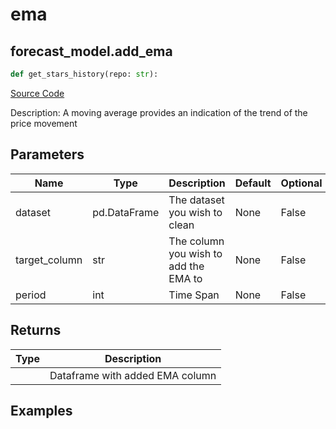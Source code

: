 # ema

## forecast_model.add_ema

```python
def get_stars_history(repo: str):
```
[Source Code](https://github.com/OpenBB-finance/OpenBBTerminal/tree/main/openbb_terminal/forecast/forecast_model.py#L146)

Description: A moving average provides an indication of the trend of the price movement

## Parameters

| Name | Type | Description | Default | Optional |
| ---- | ---- | ----------- | ------- | -------- |
| dataset | pd.DataFrame | The dataset you wish to clean | None | False |
| target_column | str | The column you wish to add the EMA to | None | False |
| period | int | Time Span | None | False |

## Returns

| Type | Description |
| ---- | ----------- |
|  | Dataframe with added EMA column |

## Examples

